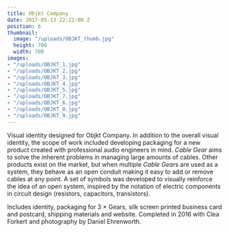 ```yaml
---
title: Objkt Company
date: 2017-05-13 22:22:00 Z
position: 6
thumbnail:
  image: "/uploads/OBJKT_thumb.jpg"
  height: 700
  width: 700
images:
- "/uploads/OBJKT_1.jpg"
- "/uploads/OBJKT_2.jpg"
- "/uploads/OBJKT_3.jpg"
- "/uploads/OBJKT_4.jpg"
- "/uploads/OBJKT_5.jpg"
- "/uploads/OBJKT_7.jpg"
- "/uploads/OBJKT_6.jpg"
- "/uploads/OBJKT_8.jpg"
- "/uploads/OBJKT_9.jpg"
---
```


Visual identity designed for Objkt Company. In addition to the overall visual identity, the scope of work included developing packaging for a new product created with professional audio engineers in mind. *Cable Gear* aims to solve the inherent problems in managing large amounts of cables. Other products exist on the market, but when multiple *Cable Gear*s are used as a system, they behave as an open conduit making it easy to add or remove cables at any point. A set of symbols was developed to visually reinforce the idea of an open system, inspired by the notation of electric components in circuit design (resistors, capacitors, transistors). 

Includes identity, packaging for 3 × Gears, silk screen printed business card and postcard, shipping materials and website. Completed in 2016 with Clea Forkert and photography by Daniel Ehrenworth.